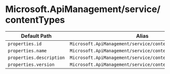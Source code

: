# Microsoft.ApiManagement/service/contentTypes

| Default Path | Alias |
|---|---|
| `properties.id` | `Microsoft.ApiManagement/service/contentTypes/id` |
| `properties.name` | `Microsoft.ApiManagement/service/contentTypes/name` |
| `properties.description` | `Microsoft.ApiManagement/service/contentTypes/description` |
| `properties.version` | `Microsoft.ApiManagement/service/contentTypes/version` |

